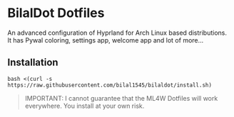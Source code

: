 # BilalDot Dotfiles

An advanced configuration of Hyprland for Arch Linux based distributions. It has Pywal coloring, settings app, welcome app and lot of more...

## Installation

```shell
bash <(curl -s https://raw.githubusercontent.com/bilal1545/bilaldot/install.sh)
```

> IMPORTANT: I cannot guarantee that the ML4W Dotfiles will work everywhere. You install at your own risk.

